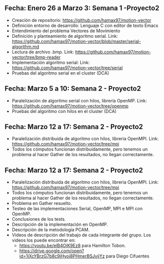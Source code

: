 ## Fecha: Enero 26 a Marzo 3: Semana 1 -Proyecto2

- Creación de repositorio: https://github.com/hamax97/motion-vector 
- Definición entorno de desarrollo: Lenguaje C con editor de texto Emacs
- Entendimiento del problema Vectores de Movimiento
- Definición y planteamiento de algoritmo serial. Link: https://github.com/hamax97/motion-vector/blob/master/serial-algorithm.md 
- Lectura de archivo .bmp. Link: https://github.com/hamax97/motion-vector/tree/bmp-reader 
- Implementación algoritmo serial: Link: https://github.com/hamax97/motion-vector/tree/serial 
- Pruebas del algoritmo serial en el cluster (DCA)

## Fecha: Marzo 5 a 10: Semana 2 - Proyecto2
- Paralelización de algoritmo serial con hilos, librería OpenMP. Link: https://github.com/hamax97/motion-vector/tree/openmp
- Pruebas del algoritmo con hilos en el cluster (DCA)

## Fecha: Marzo 12 a 17: Semana 2 - Proyecto2
- Paralelización distribuida de algoritmo con hilos, libreria OpenMPI. Link: https://github.com/hamax97/motion-vector/tree/mpi
- Todos los cómputos funcionan distribuidamente, pero tenemos un problema al hacer Gather de los resultados, no llegan correctamente.

## Fecha: Marzo 12 a 17: Semana 2 - Proyecto2
- Paralelización distribuida de algoritmo con hilos, libreria OpenMPI. Link: https://github.com/hamax97/motion-vector/tree/mpi
- Todos los cómputos funcionan distribuidamente, pero tenemos un problema al hacer Gather de los resultados, no llegan correctamente.
- Problema en Gather resuelto.
- Testeo de las implementaciones Serial, OpenMP, MPI e MPI con OpenMP.
- Conclusiones de los tests.
- Descripción de la implementación en OpenMP.
- Descripción de la metodología PCAM.
- Videos de descripción del trabajo de cada integrante del grupo. Los videos los puede encontrar en:
  * https://youtu.be/elB4OjK9Ez8 para Hamilton Tobon.
  * https://drive.google.com/open?id=1iXcYBrzG7b8c9iHyoi8PHmerBSJvijYz para Diego Cifuentes
